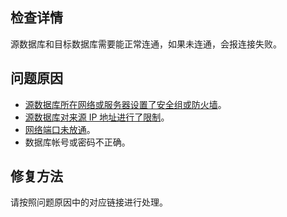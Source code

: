 
## 检查详情
源数据库和目标数据库需要能正常连通，如果未连通，会报连接失败。

## 问题原因
- [源数据库所在网络或服务器设置了安全组或防火墙](https://cloud.tencent.com/document/product/571/58685#1)。
- [源数据库对来源 IP 地址进行了限制](https://cloud.tencent.com/document/product/571/58685#2)。
- [网络端口未放通](https://cloud.tencent.com/document/product/571/58685#3)。
- 数据库帐号或密码不正确。

## 修复方法
请按照问题原因中的对应链接进行处理。
